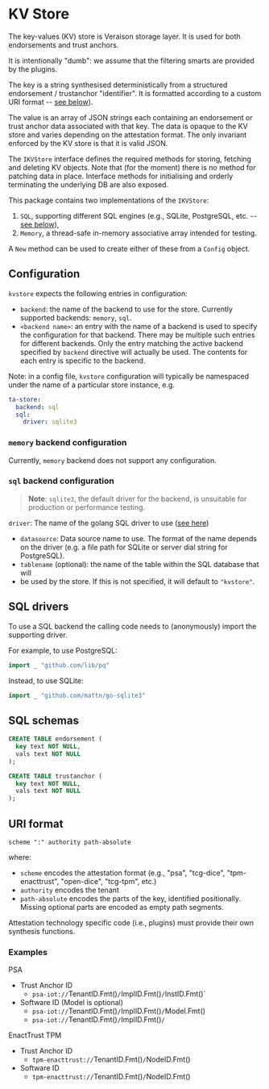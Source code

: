 # KV Store

The key-values (KV) store is Veraison storage layer.  It is used for both endorsements and trust anchors.

It is intentionally "dumb": we assume that the filtering smarts are provided by the plugins.

The key is a string synthesised deterministically from a structured endorsement / trustanchor "identifier".  It is formatted according to a custom URI format -- [see below](#uri-format)).

The value is an array of JSON strings each containing an endorsement or trust anchor data associated with that key.  The data is opaque to the KV store and varies depending on the attestation format.  The only invariant enforced by the KV store is that it is valid JSON.

The `IKVStore` interface defines the required methods for storing, fetching and deleting KV objects.  Note that (for the moment) there is no method for patching data in place.  Interface methods for initialising and orderly terminating the underlying DB are also exposed.

This package contains two implementations of the `IKVStore`:

1. `SQL`, supporting different SQL engines (e.g., SQLite, PostgreSQL, etc. -- [see below](#sql-drivers)),
1. `Memory`, a thread-safe in-memory associative array intended for testing.

A `New` method can be used to create either of these from a `Config` object.

## Configuration

`kvstore` expects the following entries in configuration:


- `backend`: the name of the backend to use for the store. Currently supported
  backends: `memory`, `sql`.
- `<backend name>`: an entry with the name of a backend is used to specify the
  configuration for that backend. There may be multiple such entries for different
  backends. Only the entry matching the active backend specified by `backend`
  directive will actually be used. The contents for each entry is specific to
  the backend.

Note: in a config file, `kvstore` configuration will typically be namespaced
under the name of a particular store instance, e.g.

```yaml
ta-store:
  backend: sql
  sql:
    driver: sqlite3
```

### `memory` backend configuration

Currently, `memory` backend does not support any configuration.

### `sql` backend configuration

> **Note**: `sqlite3`, the default driver for the backend, is unsuitable for
> production or performance testing.

`driver`: The name of the golang SQL driver to use ([see here](https://github.com/golang/go/wiki/SQLDrivers))
- `datasource`: Data source name to use. The format of the name depends on the
  driver (e.g. a file path for SQLite or server dial string for PostgreSQL).
- `tablename` (optional): the name of the table within the SQL database that will
- be used by the store. If this is not specified, it will default to
  `"kvstore"`.

## SQL drivers

To use a SQL backend the calling code needs to (anonymously) import the supporting driver.

For example, to use PostgreSQL:
```go
import _ "github.com/lib/pq"
```
Instead, to use SQLite:
```go
import _ "github.com/mattn/go-sqlite3"
```

## SQL schemas

```sql
CREATE TABLE endorsement (
  key text NOT NULL,
  vals text NOT NULL
);

CREATE TABLE trustanchor (
  key text NOT NULL,
  vals text NOT NULL
);
```

## URI format

```abnf
scheme ":" authority path-absolute
```

where:

* `scheme` encodes the attestation format (e.g., "psa", "tcg-dice",
"tpm-enacttrust", "open-dice", "tcg-tpm", etc.)
* `authority` encodes the tenant
* `path-absolute` encodes the parts of the key, identified positionally.  Missing optional parts are encoded as empty path segments.

Attestation technology specific code (i.e., plugins) must provide their own synthesis functions.

### Examples

PSA

* Trust Anchor ID
  * `psa-iot://`TenantID.Fmt()`/`ImplID.Fmt()`/`InstID.Fmt()`
* Software ID (Model is optional)
  * `psa-iot://`TenantID.Fmt()`/`ImplID.Fmt()`/`Model.Fmt()
  * `psa-iot://`TenantID.Fmt()`/`ImplID.Fmt()`/`


EnactTrust TPM

* Trust Anchor ID
  * `tpm-enacttrust://`TenantID.Fmt()`/`NodeID.Fmt()
* Software ID
  * `tpm-enacttrust://`TenantID.Fmt()`/`NodeID.Fmt()

